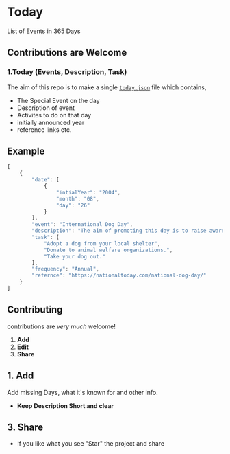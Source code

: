 # Today
List of Events in 365 Days  
## Contributions are Welcome 

### 1.Today (Events, Description, Task)
The aim of this repo is to make a single [`today.json`](https://github.com/Jarvis-Ank/Today/blob/main/today.json) file which contains,
+ The Special Event on the day
+ Description of event
+ Activites to do on that day
+ initially announced year
+ reference links etc.

## Example
```js
[
    {
        "date": [
            {
                "intialYear": "2004",
                "month": "08",
                "day": "26"
            }
        ],
        "event": "International Dog Day",
        "description": "The aim of promoting this day is to raise awareness about adopting these animals who are currently in rescue centers.",
        "task": [
            "Adopt a dog from your local shelter",
            "Donate to animal welfare organizations.",
            "Take your dog out."
        ],
        "frequency": "Annual",
        "refernce": "https://nationaltoday.com/national-dog-day/"
    }
]
```
## Contributing

contributions are _very much_ welcome! <br />
1. <b>Add</b>
2. <b>Edit</b>
3. <b>Share</b>
  
## 1. Add
  
Add missing Days, what it's known for and other info.
+ <b>Keep Description Short and clear</b>

## 3. Share

+ If you like what you see "Star" the project and share
